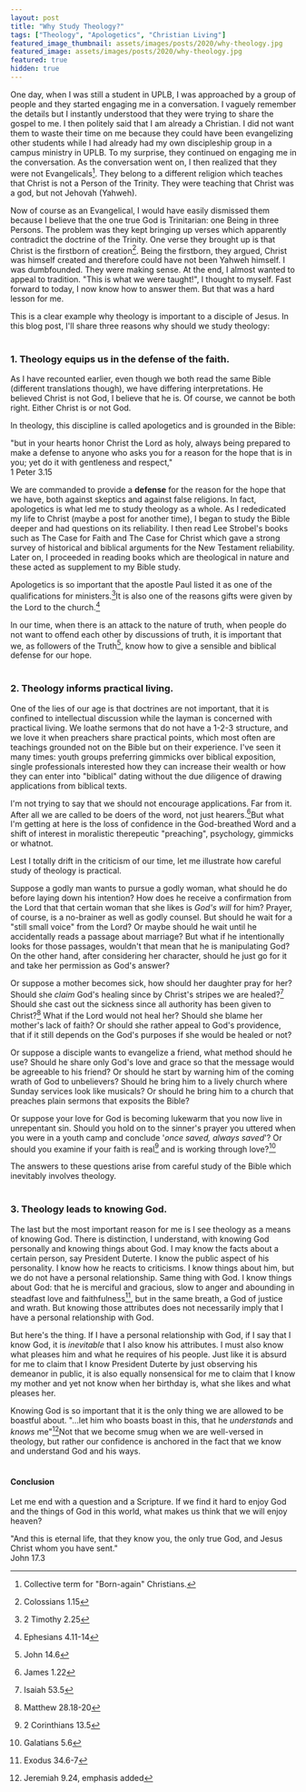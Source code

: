 ```yaml
---
layout: post
title: "Why Study Theology?"
tags: ["Theology", "Apologetics", "Christian Living"]
featured_image_thumbnail: assets/images/posts/2020/why-theology.jpg
featured_image: assets/images/posts/2020/why-theology.jpg
featured: true
hidden: true
---
```




One day, when I was still a student in UPLB, I was approached by a group of people and they started engaging me in a conversation. I vaguely remember the details but I instantly understood that they were trying to share the gospel to me. I then politely said that I am already a Christian. I did not want them to waste their time on me because they could have been evangelizing other students while I had already had my own discipleship group in a campus ministry in UPLB. To my surprise, they continued on engaging me in the conversation.  As the conversation went on, I then realized that they were not Evangelicals[^1]. They belong to a different religion which teaches that Christ is not a Person of the Trinity. They were teaching that Christ was a god, but not Jehovah (Yahweh).

Now of course as an Evangelical, I would have easily dismissed them because I believe that the one true God is Trinitarian: one Being in three Persons. The problem was they kept bringing up verses which apparently contradict the doctrine of the Trinity. One verse they brought up is that Christ is the firstborn of creation[^2]. Being the firstborn, they argued, Christ was himself created and therefore could have not been Yahweh himself. I was dumbfounded. They were making sense. At the end, I almost wanted to appeal to tradition. "This is what we were taught!", I thought to myself. Fast forward to today, I now know how to answer them. But that was a hard lesson for me. 

This is a clear example why theology is important to a disciple of Jesus. In this blog post, I'll share three reasons why should we study theology:<br><br>

### 1. Theology equips us in the defense of the faith.

As I have recounted earlier, even though we both read the same Bible (different translations though), we have differing interpretations. He believed Christ is not God, I believe that he is. Of course, we cannot be both right. Either Christ is or not God.

In theology, this discipline is called apologetics and is grounded in the Bible: 

"but in your hearts honor Christ the Lord as holy, always being prepared to make a defense to anyone who asks you for a reason for the hope that is in you; yet do it with gentleness and respect,"<br>1 Peter 3.15

We are commanded to provide a **defense** for the reason for the hope that we have, both against skeptics and against false religions. In fact, apologetics is what led me to study theology as a whole. As I rededicated my life to Christ (maybe a post for another time), I began to study the Bible deeper and had questions on its reliability. I then read Lee Strobel's books such as The Case for Faith and The Case for Christ which gave a strong survey of historical and biblical arguments for the New Testament reliability. Later on, I proceeded in reading books which are theological in nature and these acted as supplement to my Bible study.

Apologetics is so important that the apostle Paul listed it as one of the qualifications for ministers.[^3]It is also one of the reasons gifts were given by the Lord to the church.[^4]

In our time, when there is an attack to the nature of truth, when people do not want to offend each other by discussions of truth, it is important that we, as followers of the Truth[^5], know how to give a sensible and biblical defense for our hope.<br><br>

### 2. Theology informs practical living.

One of the lies of our age is that doctrines are not important, that it is confined to intellectual discussion while the layman is concerned with practical living. We loathe sermons that do not have a 1-2-3 structure, and we love it when preachers share practical points, which most often are teachings grounded not on the Bible but on their experience. I've seen it many times: youth groups preferring gimmicks over biblical exposition, single professionals interested how they can increase their wealth or how they can enter into "biblical" dating without the due diligence of drawing applications from biblical texts.

I'm not trying to say that we should not encourage applications. Far from it. After all we are called to be doers of the word, not just hearers.[^6]But what I'm getting at here is the loss of confidence in the God-breathed Word and a shift of interest in moralistic therepeutic "preaching", psychology, gimmicks or whatnot.

Lest I totally drift in the criticism of our time, let me illustrate how careful study of theology is practical.

Suppose a godly man wants to pursue a godly woman, what should he do before laying down his intention? How does he receive a confirmation from the Lord that that certain woman that she likes is *God's will* for him? Prayer, of course, is a no-brainer as well as godly counsel. But should he wait for a "still small voice" from the Lord? Or maybe should he wait until he accidentally reads a passage about marriage? But what if he intentionally looks for those passages, wouldn't that mean that he is manipulating God? On the other hand, after considering her character, should he just go for it and take her permission as God's answer?

Or suppose a mother becomes sick, how should her daughter pray for her? Should she *claim* God's healing since by Christ's stripes we are healed?[^7] Should she cast out the sickness since all authority has been given to Christ?[^8] What if the Lord would not heal her? Should she blame her mother's lack of faith? Or should she rather appeal to God's providence, that if it still depends on the God's purposes if she would be healed or not?

Or suppose a disciple wants to evangelize a friend, what method should he use? Should he share only God's love and grace so that the message would be agreeable to his friend? Or should he start by warning him of the coming wrath of God to unbelievers? Should he bring him to a lively church where Sunday services look like musicals? Or should he bring him to a church that preaches plain sermons that exposits the Bible? 

Or suppose your love for God is becoming lukewarm that you now live in unrepentant sin. Should you hold on to the sinner's prayer you uttered when you were in a youth camp and conclude '*once saved, always saved*'? Or should you examine if your faith is real[^9] and is working through love?[^10]

The answers to these questions arise from careful study of the Bible which inevitably involves theology.<br><br>

### 3. Theology leads to knowing God.

The last but the most important reason for me is I see theology as a means of knowing God. There is distinction, I understand, with knowing God personally and knowing things about God. I may know the facts about a certain person, say President Duterte. I know the public aspect of his personality. I know how he reacts to criticisms. I know things about him, but we do not have a personal relationship. Same thing with God. I know things about God: that he is merciful and gracious, slow to anger and abounding in steadfast love and faithfulness[^11], but in the same breath, a God of justice and wrath. But knowing those attributes does not necessarily imply that I have a personal relationship with God.

But here's the thing. If I have a personal relationship with God, if I say that I know God, it is *inevitable* that I also know his attributes. I must also know what pleases him and what he requires of his people. Just like it is absurd for me to claim that I know President Duterte by just observing his demeanor in public, it is also equally nonsensical for me to claim that I know my mother and yet not know when her birthday is, what she likes and  what pleases her.

Knowing God is so important that it is the only thing we are allowed to be boastful about.  "...let him who boasts boast in this, that he *understands* and *knows* me"[^12]Not that we become smug when we are well-versed in theology, but rather our confidence is anchored in the fact that we know and understand God and his ways.<br><br>

#### Conclusion

Let me end with a question and a Scripture. If we find it hard to enjoy God and the things of God in this world, what makes us think that we will enjoy heaven?

"And this is eternal life, that they know you, the only true God, and Jesus Christ whom you have sent."<br>John 17.3

[^1]: Collective term for "Born-again" Christians.
[^2]: Colossians 1.15
[^3]: 2 Timothy 2.25
[^4]: Ephesians 4.11-14
[^5]: John 14.6
[^6]: James 1.22
[^7]: Isaiah 53.5
[^8]: Matthew 28.18-20
[^9]: 2 Corinthians 13.5
[^10]: Galatians 5.6
[^11]: Exodus 34.6-7
[^12]: Jeremiah 9.24, emphasis added
